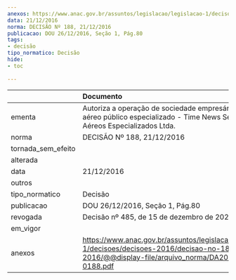 ```yaml
---
anexos: https://www.anac.gov.br/assuntos/legislacao/legislacao-1/decisoes/decisoes-2016/decisao-no-188-21-12-2016/@@display-file/arquivo_norma/DA2016-0188.pdf
data: 21/12/2016
norma: DECISÃO Nº 188, 21/12/2016
publicacao: DOU 26/12/2016, Seção 1, Pág.80
tags:
- decisão
tipo_normatico: Decisão
hide: 
- toc 
 
---
```


|                    | Documento                                                                                                                                              |
|:-------------------|:-------------------------------------------------------------------------------------------------------------------------------------------------------|
| ementa             | Autoriza a operação de sociedade empresária de serviço aéreo público especializado - Time News Serviços Aéreos Especializados Ltda.                    |
| norma              | DECISÃO Nº 188, 21/12/2016                                                                                                                             |
| tornada_sem_efeito |                                                                                                                                                        |
| alterada           |                                                                                                                                                        |
| data               | 21/12/2016                                                                                                                                             |
| outros             |                                                                                                                                                        |
| tipo_normatico     | Decisão                                                                                                                                                |
| publicacao         | DOU 26/12/2016, Seção 1, Pág.80                                                                                                                        |
| revogada           | Decisão nº 485, de 15 de dezembro de 2021.                                                                                                             |
| em_vigor           |                                                                                                                                                        |
| anexos             | https://www.anac.gov.br/assuntos/legislacao/legislacao-1/decisoes/decisoes-2016/decisao-no-188-21-12-2016/@@display-file/arquivo_norma/DA2016-0188.pdf |